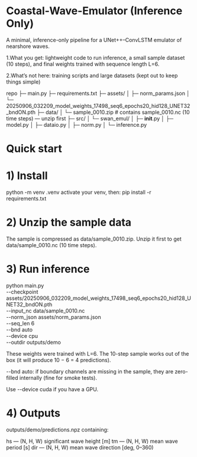 # Coastal-Wave-Emulator (Inference Only)

A minimal, inference-only pipeline for a UNet++–ConvLSTM emulator of nearshore waves.

1.What you get: lightweight code to run inference, a small sample dataset (10 steps), and final weights trained with sequence length L=6.

2.What’s not here: training scripts and large datasets (kept out to keep things simple)

repo
├─ main.py
├─ requirements.txt
├─ assets/
│  ├─ norm_params.json
│  └─ 20250906_032209_model_weights_17498_seq6_epochs20_hid128_UNET32_bndON.pth
├─ data/
│  └─ sample_0010.zip           # contains sample_0010.nc (10 time steps) — unzip first
├─ src/
│  └─ swan_emul/
│     ├─ __init__.py
│     ├─ model.py
│     ├─ dataio.py
│     ├─ norm.py
│     └─ inference.py

# Quick start
# 1) Install

python -m venv .venv
activate your venv, then:
pip install -r requirements.txt

# 2) Unzip the sample data

The sample is compressed as data/sample_0010.zip.
Unzip it first to get data/sample_0010.nc (10 time steps).

# 3) Run inference

python main.py \
  --checkpoint assets/20250906_032209_model_weights_17498_seq6_epochs20_hid128_UNET32_bndON.pth \
  --input_nc data/sample_0010.nc \
  --norm_json assets/norm_params.json \
  --seq_len 6 \
  --bnd auto \
  --device cpu \
  --outdir outputs/demo

These weights were trained with L=6. The 10-step sample works out of the box (it will produce 10 − 6 = 4 predictions).

--bnd auto: if boundary channels are missing in the sample, they are zero-filled internally (fine for smoke tests).

Use --device cuda if you have a GPU.

# 4) Outputs

outputs/demo/predictions.npz containing:

hs — (N, H, W) significant wave height [m]
tm — (N, H, W) mean wave period [s]
dir — (N, H, W) mean wave direction [deg, 0–360)
